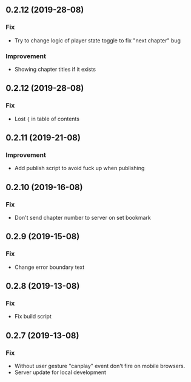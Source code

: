 <a name="0.2.12"></a>
## 0.2.12 (2019-28-08)

### Fix
* Try to change logic of player state toggle to fix "next chapter" bug

### Improvement
* Showing chapter titles if it exists


<a name="0.2.12"></a>
## 0.2.12 (2019-28-08)

### Fix

* Lost `{` in table of contents

<a name="0.2.11"></a>
## 0.2.11 (2019-21-08)

### Improvement

* Add publish script to avoid fuck up when publishing

<a name="0.2.10"></a>
## 0.2.10 (2019-16-08)

### Fix

* Don't send chapter number to server on set bookmark

<a name="0.2.9"></a>
## 0.2.9 (2019-15-08)

### Fix

* Change error boundary text

<a name="0.2.8"></a>
## 0.2.8 (2019-13-08)

### Fix

* Fix build script


<a name="0.2.7"></a>
## 0.2.7 (2019-13-08)

### Fix

* Without user gesture "canplay" event don't fire on mobile browsers.
* Server update for local development
